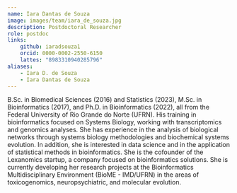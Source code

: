 ```yaml
---
name: Iara Dantas de Souza
image: images/team/iara_de_souza.jpg
description: Postdoctoral Researcher
role: postdoc
links:
    github: iaradsouza1
    orcid: 0000-0002-2550-6150
    lattes: "8983310940285796"
aliases:
    - Iara D. de Souza
    - Iara Dantas de Souza
---
```


B.Sc. in Biomedical Sciences (2016) and Statistics (2023), M.Sc. in Bioinformatics (2017), and Ph.D. in Bioinformatics (2022), all from the Federal University of Rio Grande do Norte (UFRN). His training in bioinformatics focused on Systems Biology, working with transcriptomics and genomics analyses. She has experience in the analysis of biological networks through systems biology methodologies and biochemical systems evolution. In addition, she is interested in data science and in the application of statistical methods in bioinformatics. She is the cofounder of the Lexanomics startup, a company focused on bioinformatics solutions. She is currently developing her research projects at the Bioinformatics Multidisciplinary Environment (BioME - IMD/UFRN) in the areas of toxicogenomics, neuropsychiatric, and molecular evolution.

